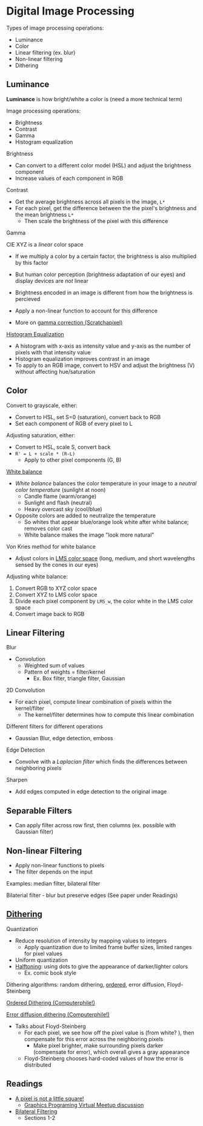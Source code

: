 # Digital Image Processing

Types of image processing operations:
* Luminance
* Color
* Linear filtering (ex. blur)
* Non-linear filtering 
* Dithering

## Luminance

**Luminance** is how bright/white a color is (need a more technical term)

Image processing operations:
* Brightness
* Contrast
* Gamma
* Histogram equalization

Brightness
* Can convert to a different color model (HSL) and adjust the brightness component
* Increase values of each component in RGB

Contrast
* Get the average brightness across all pixels in the image, `L*`
* For each pixel, get the difference between the the pixel's brightness and the mean brightness `L*`
  * Then scale the brightness of the pixel with this difference

Gamma

CIE XYZ is a *linear* color space
* If we multiply a color by a certain factor, the brightness is also multiplied by this factor
* But human color perception (brightness adaptation of our eyes) and display devices are *not* linear

* Brightness encoded in an image is different from how the brightness is percieved
* Apply a non-linear function to account for this difference
* More on [gamma correction (Scratchapixel)](https://www.scratchapixel.com/lessons/digital-imaging/digital-images)

[Histogram Equalization](https://towardsdatascience.com/histogram-equalization-5d1013626e64)

* A histogram with x-axis as intensity value and y-axis as the number of pixels with that intensity value
* Histogram equalization improves contrast in an image
* To apply to an RGB image, convert to HSV and adjust the brightness (V) without affecting hue/saturation

## Color

Convert to grayscale, either:
* Convert to HSL, set S=0 (saturation), convert back to RGB
* Set each component of RGB of every pixel to L

Adjusting saturation, either:
* Convert to HSL, scale S, convert back
* `R' = L + scale * (R-L)`
  * Apply to other pixel components (G, B)

[White balance](https://photographylife.com/definition/white-balance)
* *White balance* balances the color temperature in your image to a *neutral color temperature* (sunlight at noon)
  * Candle flame (warm/orange)
  * Sunlight and flash (neutral)
  * Heavy overcast sky (cool/blue)
* Opposite colors are added to neutralize the temperature
  * So whites that appear blue/orange look white after white balance; removes color cast
  * White balance makes the image "look more natural"

Von Kries method for white balance
* Adjust colors in [LMS color space](https://en.wikipedia.org/wiki/LMS_color_space) (long, medium, and short wavelengths sensed by the cones in our eyes)

Adjusting white balance:
1. Convert RGB to XYZ color space
2. Convert XYZ to LMS color space
3. Divide each pixel component by `LMS_w`, the color white in the LMS color space
4. Convert image back to RGB

## Linear Filtering

Blur
* Convolution
  * Weighted sum of values
  * Pattern of weights = filter/kernel
    * Ex. Box filter, triangle filter, Gaussian

2D Convolution
* For each pixel, compute linear combination of pixels within the kernel/filter
  * The kernel/filter determines how to compute this linear combination

Different filters for different operations
* Gaussian Blur, edge detection, emboss

Edge Detection
* Convolve with a *Laplacian filter* which finds the differences between neighboring pixels

Sharpen
* Add edges computed in edge detection to the original image

## Separable Filters
* Can apply filter across row first, then columns (ex. possible with Gaussian filter)

## Non-linear Filtering
* Apply non-linear functions to pixels
* The filter depends on the input

Examples: median filter, bilateral filter

Bilaterial filter - blur but preserve edges (See paper under Readings)

## [Dithering](https://en.wikipedia.org/wiki/Dither#Digital_photography_and_image_processing)

Quantization
* Reduce resolution of intensity by mapping values to integers
  * Apply quantization due to limited frame buffer sizes, limited ranges for pixel values
* Uniform quantization
* [Halftoning](https://en.wikipedia.org/wiki/Halftone): using dots to give the appearance of darker/lighter colors
  * Ex. comic book style

Dithering algorithms: random dithering, [ordered](https://en.wikipedia.org/wiki/Ordered_dithering), error diffusion, Floyd-Steinberg

[Ordered Dithering (Computerphile!)](https://www.youtube.com/watch?v=IviNO7iICTM&ab_channel=Computerphile)

[Error diffusion dithering (Computerphile!)](https://www.youtube.com/watch?v=ico4fJfohMQ&ab_channel=Computerphile)
* Talks about Floyd-Steinberg
  * For each pixel, we see how off the pixel value is (from white? ), then compensate for this error across the neighboring pixels
    * Make pixel brighter, make surrounding pixels darker (compensate for error), which overall gives a gray appearance
  * Floyd-Steinberg chooses hard-coded values of how the error is distributed

## Readings
* [A pixel is not a little square!](https://www.cs.princeton.edu/courses/archive/spring22/cos426/readings/Smith95b.pdf)
  * [Graphics Programing Virtual Meetup discussion](https://www.youtube.com/watch?v=gpGc7N1vsQc&ab_channel=GraphicsProgrammingVirtualMeetup)
* [Bilateral Filtering](https://www.cs.princeton.edu/courses/archive/spring22/cos426/readings/Paris09.pdf)
  * Sections 1-2
